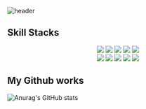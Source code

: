 <!--
**chosungsu/chosungsu** is a ✨ _special_ ✨ repository because its `README.md` (this file) appears on your GitHub profile.

Here are some ideas to get you started:

- 🔭 I’m currently working on ...
- 🌱 I’m currently learning ...
- 👯 I’m looking to collaborate on ...
- 🤔 I’m looking for help with ...
- 💬 Ask me about ...
- 📫 How to reach me: ...
- 😄 Pronouns: ...
- ⚡ Fun fact: ...
-->
![header](https://capsule-render.vercel.app/api?type=wave&color=auto&height=300&section=header&text=Chosungsu&fontSize=90)

## Skill Stacks
<div align="center">
  <img src="https://img.shields.io/badge/Android Studio-gray?style=flat&logo=Android Studio&logoColor=#3DDC84"/>
  <img src="https://img.shields.io/badge/Visual Studio-gray?style=flat&logo=Visual Studio&logoColor=#5C2D91"/>
  <img src="https://img.shields.io/badge/Visual Studio Code-gray?style=flat&logo=Visual Studio Code&logoColor=#007ACC"/>
  <img src="https://img.shields.io/badge/RStudio-gray?style=flat&logo=RStudio&logoColor=#75AADB"/>
  <img src="https://img.shields.io/badge/Jupyter-gray?style=flat&logo=Jupyter&logoColor=#F37626"/>
  <br>
  <img src="https://img.shields.io/badge/Java-gray?style=flat&logo=Java&logoColor=#007396"/>
  <img src="https://img.shields.io/badge/JavaScript-gray?style=flat&logo=JavaScript&logoColor=#F7DF1E"/>
  <img src="https://img.shields.io/badge/Python-gray?style=flat&logo=Python&logoColor=#3776AB"/>
  <img src="https://img.shields.io/badge/R-gray?style=flat&logo=R&logoColor=#276DC3"/>
  <img src="https://img.shields.io/badge/C-gray?style=flat&logo=C&logoColor=#A8B9CC"/>
  <br>
</div>

## My Github works
![Anurag's GitHub stats](https://github-readme-stats.vercel.app/api?username=chosungsu&show_icons=true&theme=radical)
